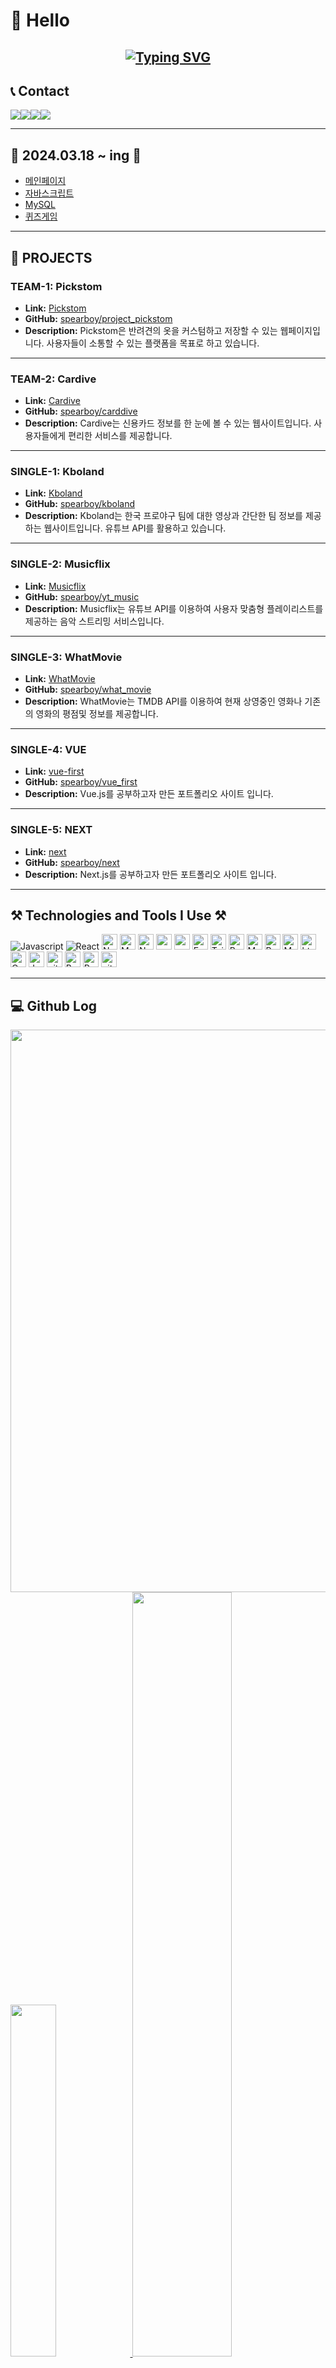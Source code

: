 # 🌈 Hello 
<div align="center">
<h2><a href="https://git.io/typing-svg"><img src="https://readme-typing-svg.demolab.com?font=Fira+Code&weight=300&pause=1000&random=false&width=700&lines=Hello.+I+am+Studying+to+become+a+Front-end+web+developer." alt="Typing SVG" /></a>
</h2></div>

## 📞 Contact 
<div style="display:flex; flex-direction:row;">
    <a href="mailto:tsagaanaa123@gmail.com"><img src="https://img.shields.io/badge/Gmail-EA4335?style=for-the-badge&logo=Gmail&logoColor=white"></a>
    <a href="https://"><img src="https://img.shields.io/badge/KakaoTalk-FFCD00?style=for-the-badge&logoColor=black&logo=KakaoTalk"></a>
    <a href="https://www.instagram.com/0708_bh"><img src="https://img.shields.io/badge/Instagram-E4405F?style=for-the-badge&logo=Instagram&logoColor=white"></a>
    <a href="https://spearboy.github.io/"><img src="https://img.shields.io/badge/Githubblog-181717?style=for-the-badge&logo=github&logoColor=white"></a>
</div>

---

## 📁 2024.03.18 ~ ing 📁 
- [메인페이지](https://spearboy.github.io/class2024/)
- [자바스크립트](https://spearboy.github.io/class2024/js/index.html)
- [MySQL](https://spearboy.github.io/class2024/mysql/index.html)
- [퀴즈게임](https://spearboy.github.io/class2024/quiz/index.html)

---

## 🎉 PROJECTS

### TEAM-1: Pickstom
- **Link:** [Pickstom](http://spearboy.dothome.co.kr/)
- **GitHub:** [spearboy/project_pickstom](https://github.com/spearboy/project_pickstom/)
- **Description:** Pickstom은 반려견의 옷을 커스텀하고 저장할 수 있는 웹페이지입니다. 사용자들이 소통할 수 있는 플랫폼을 목표로 하고 있습니다.

---

### TEAM-2: Cardive
- **Link:** [Cardive](https://cardive.vercel.app/)
- **GitHub:** [spearboy/carddive](https://github.com/spearboy/carddive)
- **Description:** Cardive는 신용카드 정보를 한 눈에 볼 수 있는 웹사이트입니다. 사용자들에게 편리한 서비스를 제공합니다.

---

### SINGLE-1: Kboland
- **Link:** [Kboland](https://kboland.vercel.app/)
- **GitHub:** [spearboy/kboland](https://github.com/spearboy/kboland)
- **Description:** Kboland는 한국 프로야구 팀에 대한 영상과 간단한 팀 정보를 제공하는 웹사이트입니다. 유튜브 API를 활용하고 있습니다.

---

### SINGLE-2: Musicflix
- **Link:** [Musicflix](https://musicflixcbh.vercel.app)
- **GitHub:** [spearboy/yt_music](https://github.com/spearboy/yt_music)
- **Description:** Musicflix는 유튜브 API를 이용하여 사용자 맞춤형 플레이리스트를 제공하는 음악 스트리밍 서비스입니다.

---

### SINGLE-3: WhatMovie
- **Link:** [WhatMovie](https://moviecbh.vercel.app/)
- **GitHub:** [spearboy/what_movie](https://github.com/spearboy/what_movie)
- **Description:** WhatMovie는 TMDB API를 이용하여 현재 상영중인 영화나 기존의 영화의 평점및 정보를 제공합니다.

---

### SINGLE-4: VUE
- **Link:** [vue-first](vue-first-chi.vercel.app)
- **GitHub:** [spearboy/vue_first](https://github.com/spearboy/vue_first)
- **Description:** Vue.js를 공부하고자 만든 포트폴리오 사이트 입니다.

---

### SINGLE-5: NEXT
- **Link:** [next](https://next-three-black.vercel.app)
- **GitHub:** [spearboy/next](https://github.com/spearboy/next)
- **Description:** Next.js를 공부하고자 만든 포트폴리오 사이트 입니다.

---
## ⚒️ Technologies and Tools I Use ⚒️ 
![Javascript](https://img.shields.io/badge/JavaScript-323330?style=for-the-badge&logo=javascript&logoColor=F7DF1E")
![React](https://img.shields.io/badge/React-2023/2A?style=for-the-badge&logo=react&logoColor=61DAFB")
<img alt="NextJs" src="https://img.shields.io/badge/Next-black?style=for-the-badge&logo=next.js&logoColor=white" height="25px"/>
<img alt="MongoDB" src="https://img.shields.io/badge/-MongoDB-13aa52?style=flat-square&logo=mongodb&logoColor=white"  height="25px"/>
<img alt="Nodejs" src="https://img.shields.io/badge/-Nodejs-43853d?style=flat-square&logo=Node.js&logoColor=white"  height="25px"/>
<img alt="npm" src="https://img.shields.io/badge/NPM-%23000000.svg?style=for-the-badge&logo=npm&logoColor=white" height="25px"/>
<img alt="redux" src="https://img.shields.io/badge/-Redux-764ABC?style=flat-square&logo=redux&logoColor=white" height="25px"/>
 <img alt="Express" src="https://img.shields.io/badge/express.js-%23404d59.svg?style=for-the-badge&logo=express&logoColor=%2361DAFB" height="25px"/>
<img alt="Tailwidcss" src="https://img.shields.io/badge/Tailwind_CSS-38B2AC?style=for-the-badge&logo=tailwind-css&logoColor=white" height="25px"/>
<img alt="Bootstrap" src="https://img.shields.io/badge/Bootstrap-563D7C?style=for-the-badge&logo=bootstrap&logoColor=white" height="25px"/>
<img alt="Material UI" src="https://img.shields.io/badge/Material--UI-0081CB?style=for-the-badge&logo=material-ui&logoColor=white" height="25px"/>
<img alt="Python" src="https://img.shields.io/badge/Python-14354C?style=for-the-badge&logo=python&logoColor=white" height="25px"/>
<img alt="Markdown" src="https://img.shields.io/badge/Markdown-000000?style=for-the-badge&logo=markdown&logoColor=white"  height="25px"/>
<img alt="html5" src="https://img.shields.io/badge/HTML5-E34F26?style=for-the-badge&logo=html5&logoColor=white" height="25px"/>
<img alt="Css3" src="https://img.shields.io/badge/CSS3-1572B6?style=for-the-badge&logo=css3&logoColor=white" height="25px"/>
<img alt="Jquery" src="https://img.shields.io/badge/jquery-%230769AD.svg?style=for-the-badge&logo=jquery&logoColor=white" height="25px"/>
<img alt="git" src="https://img.shields.io/badge/-Git-F05032?style=flat-square&logo=git&logoColor=white" height="25px"/>
<img alt="Brave browser" src="https://img.shields.io/badge/-Brave_Browser-FB542B?style=flat-square&logo=brave&logoColor=white" height="25px"/>
<img alt="Prettier" src="https://img.shields.io/badge/-Prettier-F7B93E?style=flat-square&logo=prettier&logoColor=white" height="25px"/>
<img alt="github actions" src="https://img.shields.io/badge/-Github_Actions-2088FF?style=flat-square&logo=github-actions&logoColor=white" height="25px"/>

---

## 💻 Github Log
<a href="https://github.com/devxb/gitanimals">
  <img width="900" src="https://render.gitanimals.org/farms/spearboy"/>
</a>
<a href="https://github.com/anuraghazra/github-readme-stats">
  <img src="https://github-readme-stats.vercel.app/api/top-langs/?username=spearboy&layout=donut&show_icons=true&theme=material-palenight&hide_border=true&bg_color=20232a&icon_color=58A6FF&text_color=fff&title_color=58A6FF&count_private=true&exclude_repo=Face-Transfer-Application" width="38%"/>
</a>
<a href="https://github.com/anuraghazra/github-readme-stats">
  <img src="https://github-readme-stats.vercel.app/api?username=spearboy&show_icons=true&theme=material-palenight&hide_border=true&bg_color=20232a&icon_color=58A6FF&text_color=fff&title_color=58A6FF&count_private=true" width="56%"/>
</a>
<a href="https://github.com/ashutosh00710/github-readme-activity-graph">
  <img src="https://github-readme-activity-graph.vercel.app/graph?username=spearboy&theme=react-dark&bg_color=20232a&hide_border=true&line=58A6FF&color=58A6FF" width="94%"/>
</a>
